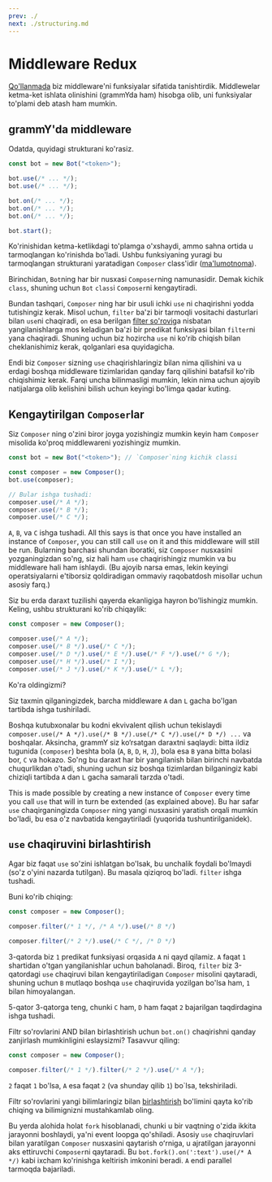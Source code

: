 ```yaml
---
prev: ./
next: ./structuring.md
---
```


# Middleware Redux

[Qo'llanmada](./guide/middleware.md) biz middleware'ni funksiyalar sifatida tanishtirdik.
Middlewelar ketma-ket ishlata olinishini (grammYda ham) hisobga olib, uni funksiyalar to'plami deb atash ham mumkin.

## grammY'da middleware

Odatda, quyidagi strukturani ko'rasiz.

```ts
const bot = new Bot("<token>");

bot.use(/* ... */);
bot.use(/* ... */);

bot.on(/* ... */);
bot.on(/* ... */);
bot.on(/* ... */);

bot.start();
```

Ko'rinishidan ketma-ketlikdagi to'plamga o'xshaydi, ammo sahna ortida u tarmoqlangan ko'rinishda bo'ladi.
Ushbu funksiyaning yuragi bu tarmoqlangan strukturani yaratadigan `Composer` class'idir ([ma'lumotnoma](https://doc.deno.land/https://deno.land/x/grammy/mod.ts/~/Composer)).

Birinchidan, `Bot`ning har bir nusxasi `Composer`ning namunasidir.
Demak kichik `class`, shuning uchun `Bot` `class`i `Composer`ni kengaytiradi.

Bundan tashqari, `Composer` ning har bir usuli ichki `use` ni chaqirishni yodda tutishingiz kerak.
Misol uchun, `filter` ba'zi bir tarmoqli vositachi dasturlari bilan `use`ni chaqiradi, `on` esa berilgan [filter so'rovi](./guide/filter-queries.md)ga nisbatan yangilanishlarga mos keladigan ba'zi bir predikat funksiyasi bilan `filter`ni yana chaqiradi.
Shuning uchun biz hozircha `use` ni ko'rib chiqish bilan cheklanishimiz kerak, qolganlari esa quyidagicha.

Endi biz `Composer` sizning `use` chaqirishlaringiz bilan nima qilishini va u erdagi boshqa middleware tizimlaridan qanday farq qilishini batafsil ko'rib chiqishimiz kerak.
Farqi uncha bilinmasligi mumkin, lekin nima uchun ajoyib natijalarga olib kelishini bilish uchun keyingi bo'limga qadar kuting.

## Kengaytirilgan `Composer`lar

Siz `Composer` ning o'zini biror joyga yozishingiz mumkin keyin ham `Composer` misolida ko'proq middlewareni yozishingiz mumkin.

```ts
const bot = new Bot("<token>"); // `Composer`ning kichik classi

const composer = new Composer();
bot.use(composer);

// Bular ishga tushadi:
composer.use(/* A */);
composer.use(/* B */);
composer.use(/* C */);
```

`A`, `B`, va `C` ishga tushadi.
All this says is that once you have installed an instance of `Composer`, you can still call `use` on it and this middleware will still be run.
Bularning barchasi shundan iboratki, siz `Composer` nusxasini yozganingizdan so'ng, siz hali ham `use` chaqirishingiz mumkin va bu middleware hali ham ishlaydi.
(Bu ajoyib narsa emas, lekin keyingi operatsiyalarni e'tiborsiz qoldiradigan ommaviy raqobatdosh misollar uchun asosiy farq.)

Siz bu erda daraxt tuzilishi qayerda ekanligiga hayron bo'lishingiz mumkin.
Keling, ushbu strukturani ko'rib chiqaylik:

```ts
const composer = new Composer();

composer.use(/* A */);
composer.use(/* B */).use(/* C */);
composer.use(/* D */).use(/* E */).use(/* F */).use(/* G */);
composer.use(/* H */).use(/* I */);
composer.use(/* J */).use(/* K */).use(/* L */);
```

Ko'ra oldingizmi?

Siz taxmin qilganingizdek, barcha middleware `A` dan `L` gacha bo'lgan tartibda ishga tushiriladi.

Boshqa kutubxonalar bu kodni ekvivalent qilish uchun tekislaydi `composer.use(/* A */).use(/* B */).use(/* C */).use(/* D */) ...` va boshqalar.
Aksincha, grammY siz ko‘rsatgan daraxtni saqlaydi: bitta ildiz tugunida (`composer`) beshta bola (`A`, `B`, `D`, `H`, `J`), bola esa `B` yana bitta bolasi bor, `C` va hokazo.
So'ng bu daraxt har bir yangilanish bilan birinchi navbatda chuqurlikdan o'tadi, shuning uchun siz boshqa tizimlardan bilganingiz kabi chiziqli tartibda `A` dan `L` gacha samarali tarzda o'tadi.

This is made possible by creating a new instance of `Composer` every time you call `use` that will in turn be extended (as explained above).
Bu har safar `use` chaqirganingizda `Composer` ning yangi nusxasini yaratish orqali mumkin bo'ladi, bu esa o'z navbatida kengaytiriladi (yuqorida tushuntirilganidek).

## `use` chaqiruvini birlashtirish

Agar biz faqat `use` so'zini ishlatgan bo'lsak, bu unchalik foydali bo'lmaydi (so'z o'yini nazarda tutilgan).
Bu masala qiziqroq bo'ladi. `filter` ishga tushadi.

Buni ko'rib chiqing:

```ts
const composer = new Composer();

composer.filter(/* 1 */, /* A */).use(/* B */)

composer.filter(/* 2 */).use(/* C */, /* D */)
```

3-qatorda biz `1` predikat funksiyasi orqasida `A` ni qayd qilamiz.
`A` faqat `1` shartidan o'tgan yangilanishlar uchun baholanadi.
Biroq, `filter` biz 3-qatordagi `use` chaqiruvi bilan kengaytiriladigan `Composer` misolini qaytaradi, shuning uchun `B` mutlaqo boshqa `use` chaqiruvida yozilgan bo'lsa ham, `1` bilan himoyalangan.

5-qator 3-qatorga teng, chunki `C` ham, `D` ham faqat `2` bajarilgan taqdirdagina ishga tushadi.

Filtr so'rovlarini AND bilan birlashtirish uchun `bot.on()` chaqirishni qanday zanjirlash mumkinligini eslaysizmi?
Tasavvur qiling:

```ts
const composer = new Composer();

composer.filter(/* 1 */).filter(/* 2 */).use(/* A */);
```

`2` faqat `1` bo'lsa, `A` esa faqat `2` (va shunday qilib `1`) bo`lsa, tekshiriladi.

Filtr so'rovlarini yangi bilimlaringiz bilan [birlashtirish](./guide/filter-queries.md#combining-multiple-queries) bo'limini qayta ko'rib chiqing va bilimignizni mustahkamlab oling.

Bu yerda alohida holat `fork` hisoblanadi, chunki u bir vaqtning o'zida ikkita jarayonni boshlaydi, ya'ni event loopga qo'shiladi.
Asosiy `use` chaqiruvlari bilan yaratilgan `Composer` nusxasini qaytarish oʻrniga, u ajratilgan jarayonni aks ettiruvchi `Composer`ni qaytaradi.
Bu `bot.fork().on(':text').use(/* A */)` kabi ixcham ko'rinishga keltirish imkonini beradi.
`A` endi parallel tarmoqda bajariladi.
